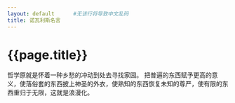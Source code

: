 ```yaml
---
layout: default      #无该行将导致中文乱码
title: 诺瓦利斯名言
---
```


# {{page.title}}

哲学原就是怀着一种乡愁的冲动到处去寻找家园。
把普遍的东西赋予更高的意义，使落俗套的东西披上神圣的外衣，使熟知的东西恢复未知的尊严，使有限的东西重归于无限，这就是浪漫化。